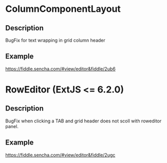 # ColumnComponentLayout
## Description
BugFix for text wrapping in grid column header

## Example
https://fiddle.sencha.com/#view/editor&fiddle/2ub6

# RowEditor (ExtJS <= 6.2.0)
## Description
BugFix when clicking a TAB and grid header does not scoll with roweditor panel.

## Example
https://fiddle.sencha.com/#view/editor&fiddle/2ugc
